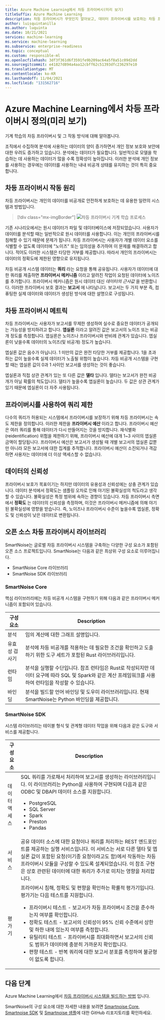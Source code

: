 ```yaml
---
title: Azure Machine Learning에서 차등 프라이버시(미리 보기)
titleSuffix: Azure Machine Learning
description: 차등 프라이버시가 무엇인지 알아보고, 데이터 프라이버시를 보호하는 차등 프라이버시 시스템을 구현하는 방법을 알아봅니다.
author: luisquintanilla
ms.author: luquinta
ms.date: 10/21/2021
services: machine-learning
ms.service: machine-learning
ms.subservice: enterprise-readiness
ms.topic: conceptual
ms.custom: responsible-ml
ms.openlocfilehash: 3df3f361d6f3591fe9b209ac64a5f8a51c09d2dd
ms.sourcegitcommit: e41827d894a4aa12cbff62c51393dfc236297e10
ms.translationtype: MT
ms.contentlocale: ko-KR
ms.lasthandoff: 11/04/2021
ms.locfileid: "131562716"
---
```

# <a name="what-is-differential-privacy-in-machine-learning-preview"></a>Azure Machine Learning에서 차등 프라이버시 정의(미리 보기)

기계 학습의 차등 프라이버시 및 그 작동 방식에 대해 알아봅니다.

조직에서 수집하여 분석에 사용하는 데이터의 양이 증가하면서 개인 정보 보호와 보안에 대한 우려도 증가하고 있습니다. 분석에는 데이터가 필요합니다. 일반적으로 모델을 학습하는 데 사용하는 데이터가 많을 수록 정확성이 높아집니다. 이러한 분석에 개인 정보를 사용하는 경우에는 데이터를 사용하는 내내 비공개 상태를 유지하는 것이 특히 중요합니다.

## <a name="how-differential-privacy-works"></a>차등 프라이버시 작동 원리

차등 프라이버시는 개인의 데이터를 비공개로 안전하게 보호하는 데 유용한 일련의 시스템과 방법입니다.

> [!div class="mx-imgBorder"]
> ![차등 프라이버시 기계 학습 프로세스](./media/concept-differential-privacy/differential-privacy-machine-learning.jpg)

기존 시나리오에서는 원시 데이터가 파일 및 데이터베이스에 저장되었습니다. 사용자가 데이터를 분석할 때는 일반적으로 원시 데이터를 사용합니다. 이는 개인의 프라이버시를 침해할 수 있기 때문에 문제가 됩니다. 차등 프라이버시는 사용자가 개별 데이터 요소를 식별할 수 없도록 데이터에 "노이즈" 또는 임의성을 추가하여 이 문제를 해결하려고 합니다. 적어도 이러한 시스템은 타당한 거부를 제공합니다. 따라서 개인의 프라이버시는 데이터의 정확도에 제한된 영향으로 유지됩니다.

차등 비공개 시스템 데이터는 **쿼리** 라는 요청을 통해 공유됩니다. 사용자가 데이터에 대한 쿼리를 제출하면 **프라이버시 메커니즘** 이라고 알려진 작업이 요청된 데이터에 노이즈를 추가합니다. 프라이버시 메커니즘은 원시 데이터 대신 *데이터의 근사값* 을 반환합니다. 이러한 프라이버시 보호 결과는 **보고서** 에 나타납니다. 보고서는 두 가지 부분 즉, 컴퓨팅한 실제 데이터와 데이터가 생성된 방식에 대한 설명으로 구성됩니다.

## <a name="differential-privacy-metrics"></a>차등 프라이버시 메트릭

차등 프라이버시는 사용자가 보고서를 무제한 생성하여 실수로 중요한 데이터가 공개되는 가능성을 방지하려고 합니다. **엡실론** 이라고 알려진 값은 보고서의 노이즈 또는 비공개 정도를 측정합니다. 엡실론은 노이즈나 프라이버시와 반비례 관계가 있습니다. 엡실론이 낮을수록 데이터의 노이즈(및 비공개) 정도가 높습니다.

엡실론 값은 음수가 아닙니다. 1 미만의 값은 완전 타당한 거부를 제공합니다. 1을 초과하는 값이 높을수록 실제 데이터가 노출될 위험이 높습니다. 차등 비공개 시스템을 구현할 때는 엡실론 값이 0과 1 사이인 보고서를 생성하는 것이 좋습니다.

엡실론과 직접 상관 관계가 있는 또 다른 값은 **델타** 입니다. 델타는 보고서가 완전 비공개가 아닐 확률의 척도입니다. 델타가 높을수록 엡실론이 높습니다. 두 값은 상관 관계가 있기 때문에 엡실론이 더 자주 사용됩니다.

## <a name="limit-queries-with-a-privacy-budget"></a>프라이버시를 사용하여 쿼리 제한

다수의 쿼리가 허용되는 시스템에서 프라이버시를 보장하기 위해 차등 프라이버시는 속도 제한을 정의합니다. 이러한 제한을 **프라이버시 예산** 이라고 합니다. 프라이버시 예산은 여러 쿼리를 통해 데이터가 다시 만들어지는 것을 방지합니다. 재식별화(reidentification) 위험을 제한하기 위해, 프라이버시 예산에 대개 1~3 사이의 엡실론 금액이 할당됩니다. 프라이버시 예산은 보고서가 생성될 때 개별 보고서의 엡실론 값뿐만 아니라 모든 보고서에 대한 집계를 추적합니다. 프라이버시 예산이 소진되거나 격감하면 사용자는 데이터에 더 이상 액세스할 수 없습니다. 

## <a name="reliability-of-data"></a>데이터의 신뢰성

프라이버시 보호가 목표이기는 하지만 데이터의 유용성과 신뢰성에는 상충 관계가 있습니다. 데이터 분석에서 정확도는 샘플링 오차로 인해 야기된 불확실성의 척도라고 생각할 수 있습니다. 불확실성은 특정 범위에 속하는 경향이 있습니다. 차등 프라이버시 측면에서 **정확도** 는 데이터의 신뢰성을 측정하며, 이것은 프라이버시 메커니즘에 의해 야기된 불확실성에 영향을 받습니다. 즉, 노이즈나 프라이버시 수준이 높을수록 엡실론, 정확도 및 신뢰성이 낮은 데이터로 변환됩니다. 

## <a name="open-source-differential-privacy-libraries"></a>오픈 소스 차등 프라이버시 라이브러리

SmartNoise는 글로벌 차등 프라이버시 시스템을 구축하는 다양한 구성 요소가 포함된 오픈 소스 프로젝트입니다. SmartNoise는 다음과 같은 최상위 구성 요소로 이루어집니다.

- SmartNoise Core 라이브러리
- SmartNoise SDK 라이브러리

### <a name="smartnoise-core"></a>SmartNoise Core

핵심 라이브러리에는 차등 비공개 시스템을 구현하기 위해 다음과 같은 프라이버시 메커니즘이 포함되어 있습니다.

|구성 요소  |Description  |
|---------|---------|
|분석     | 임의 계산에 대한 그래프 설명입니다. |
|유효성 검사기     | 분석에 차등 비공개를 적용하는 데 필요한 조건을 확인하고 도출하기 위한 도구 세트가 포함된 Rust 라이브러리입니다.          |
|런타임     | 분석을 실행할 수단입니다. 참조 런타임은 Rust로 작성되지만 데이터 요구에 따라 SQL 및 Spark와 같은 계산 프레임워크를 사용하여 런타임을 작성할 수 있습니다.        |
|바인딩     | 분석을 빌드할 언어 바인딩 및 도우미 라이브러리입니다. 현재 SmartNoise는 Python 바인딩을 제공합니다. |

### <a name="smartnoise-sdk"></a>SmartNoise SDK

시스템 라이브러리는 테이블 형식 및 관계형 데이터 작업을 위해 다음과 같은 도구와 서비스를 제공합니다.

|구성 요소  |Description  |
|---------|---------|
|데이터 액세스     | SQL 쿼리를 가로채서 처리하여 보고서를 생성하는 라이브러리입니다. 이 라이브러리는 Python을 사용하여 구현되며 다음과 같은 ODBC 및 DBAPI 데이터 소스를 지원합니다.<ul><li>PostgreSQL</li><li>SQL Server</li><li>Spark</li><li>Preston</li><li>Pandas</li></ul>|
|서비스     | 공유 데이터 소스에 대한 요청이나 쿼리를 처리하는 REST 엔드포인트를 제공하는 실행 서비스입니다. 이 서비스는 서로 다른 델타 및 엡실론 값이 포함된 요청(이기종 요청이라고도 함)에서 작동하는 차등 프라이버시 모듈을 구성할 수 있도록 설계되었습니다. 이 참조 구현은 상호 관련된 데이터에 대한 쿼리가 추가로 미치는 영향을 처리합니다. |
|평가기     | 프라이버시 침해, 정확도 및 편향을 확인하는 확률적 평가기입니다. 평가기는 다음 테스트를 지원합니다. <ul><li>프라이버시 테스트 - 보고서가 차등 프라이버시 조건을 준수하는지 여부를 확인합니다.</li><li>정확도 테스트 - 보고서의 신뢰성이 95% 신뢰 수준에서 상한 및 하한 내에 있는지 여부를 측정합니다.</li><li>유틸리티 테스트 - 프라이버시를 최대화하면서 보고서의 신뢰도 범위가 데이터에 충분히 가까운지 확인합니다.</li><li>편향 테스트 - 반복 쿼리에 대한 보고서 분포를 측정하여 불균형이 없도록 합니다.</li></ul> |

## <a name="next-steps"></a>다음 단계

Azure Machine Learning에서 [차등 프라이버시 시스템을 빌드하는 방법](how-to-differential-privacy.md) 입니다.

SmartNoise의 구성 요소에 대한 자세한 내용을 보려면 [Smartnoise Core](https://github.com/opendifferentialprivacy/smartnoise-core), [Smartnoise SDK](https://github.com/opendifferentialprivacy/smartnoise-sdk) 및 [Smartnoise 샘플](https://github.com/opendifferentialprivacy/smartnoise-samples)에 대한 GitHub 리포지토리를 확인하세요.